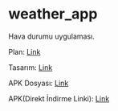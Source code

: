 # weather_app

Hava durumu uygulaması.

Plan: [Link](https://github.com/yunusekoca/weather_app/blob/master/Plan.pdf)

Tasarım: [Link](https://github.com/yunusekoca/weather_app/blob/master/Tasar%C4%B1m.pdf)

APK Dosyası: [Link](https://github.com/yunusekoca/weather_app/blob/master/app-release.apk)

APK(Direkt İndirme Linki): [Link](https://github.com/yunusekoca/weather_app/raw/master/app-release.apk)
